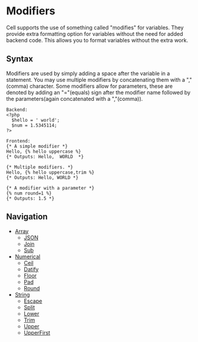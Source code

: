 Modifiers
===============
Cell supports the use of something called "modifies" for variables. They provide extra formatting option for variables
without the need for added backend code. This allows you to format variables without the extra work.

Syntax
-------------
Modifiers are used by simply adding a space after the variable in a statement. You may use multiple modifiers by
concatenating them with a ","(comma) character. Some modifiers allow for parameters, these are denoted by adding an
"="(equals) sign after the modifier name followed by the parameters(again concatenated with a ","(comma)).

```
Backend:
<?php
  $hello = ' world';
  $num = 1.5345114;
?>

Frontend:
{* A simple modifier *}
Hello, {% hello uppercase %}
{* Outputs: Hello,  WORLD  *}

{* Multiple modifiers. *}
Hello, {% hello uppercase,trim %}
{* Outputs: Hello, WORLD *}

{* A modifier with a parameter *}
{% num round=1 %}
{* Outputs: 1.5 *}
```

Navigation
---------------
- [Array](Array/Array.md)
  - [JSON](Array/JSON.md)
  - [Join](Array/Join.md)
  - [Sub](Array/Sub.md)
- [Numerical](Numerical/Numerical.md)
  - [Ceil](Numerical/Ceil.md)
  - [Datify](Numerical/Datify.md)
  - [Floor](Numerical/Floor.md)
  - [Pad](Numerical/Pad.md)
  - [Round](Numerical/Round.md)
- [String](String/String.md)
  - [Escape](String/Escape.md)
  - [Split](String/Split.md)
  - [Lower](String/Lower.md)
  - [Trim](String/Trim.md)
  - [Upper](String/Upper.md)
  - [UpperFirst](String/UpperFirst.md)